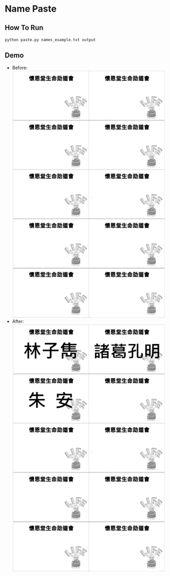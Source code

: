 # Name Paste

## How To Run
```
python paste.py names_example.txt output
```

## Demo
* Before: ![base.png](base.png)
* After: ![output0.png](./output0.png)
